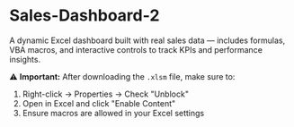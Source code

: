 # Sales-Dashboard-2
A dynamic Excel dashboard built with real sales data — includes formulas, VBA macros, and interactive controls to track KPIs and performance insights.

⚠️ **Important:** After downloading the `.xlsm` file, make sure to:

1. Right-click → Properties → Check "Unblock"
2. Open in Excel and click "Enable Content"
3. Ensure macros are allowed in your Excel settings

